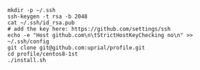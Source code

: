     mkdir -p ~/.ssh
    ssh-keygen -t rsa -b 2048
    cat ~/.ssh/id_rsa.pub
    # add the key here: https://github.com/settings/ssh
    echo -e "Host github.com\n\tStrictHostKeyChecking no\n" >> ~/.ssh/config
    git clone git@github.com:uprial/profile.git
    cd profile/centos8-1st
    ./install.sh
